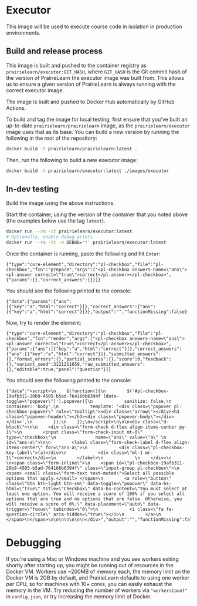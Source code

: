 # Executor

This image will be used to execute course code in isolation in production environments.

## Build and release process

This image is built and pushed to the container registry as `prairielearn/executor:GIT_HASH`, where `GIT_HASH` is the Git commit hash of the version of PrairieLearn the executor image was built from. This allows us to ensure a given version of PrairieLearn is always running with the correct executor image.

The image is built and pushed to Docker Hub automatically by GitHub Actions.

To build and tag the image for local testing, first ensure that you've built an up-to-date `prairielearn/prairielearn` image, as the `prairielearn/executor` image uses that as its base. You can build a new version by running the following in the root of the repository:

```sh
docker build -t prairielearn/prairielearn:latest .
```

Then, run the following to build a new executor image:

```sh
docker build -t prairielearn/executor:latest ./images/executor
```

## In-dev testing

Build the image using the above instructions.

Start the container, using the version of the container that you noted above (the examples below use the tag `latest`).

```sh
docker run --rm -it prairielearn/executor:latest
# Optionally, enable debug prints
docker run --rm -it -e DEBUG='*' prairielearn/executor:latest
```

Once the container is running, paste the following and hit `Enter`:

```
{"type":"core-element","directory":"pl-checkbox","file":"pl-checkbox","fcn":"prepare","args":["<pl-checkbox answers-name=\"ans\"><pl-answer correct=\"true\">correct</pl-answer></pl-checkbox>",{"params":{},"correct_answers":{}}]}
```

You should see the following printed to the console:

```
{"data":{"params":{"ans":[{"key":"a","html":"correct"}]},"correct_answers":{"ans":[{"key":"a","html":"correct"}]}},"output":"","functionMissing":false}
```

Now, try to render the element:

```
{"type":"core-element","directory":"pl-checkbox","file":"pl-checkbox","fcn":"render","args":["<pl-checkbox answers-name=\"ans\"><pl-answer correct=\"true\">correct</pl-answer></pl-checkbox>",{"params":{"ans":[{"key":"a","html":"correct"}]},"correct_answers":{"ans":[{"key":"a","html":"correct"}]},"submitted_answers":{},"format_errors":{},"partial_scores":{},"score":0,"feedback":{},"variant_seed":3121211659,"raw_submitted_answers":{},"editable":true,"panel":"question"}]}
```

You should see the following printed to the console:

```
{"data":"<script>\n    $(function(){\n        $('#pl-checkbox-19afb311-20b9-4505-b5ad-764166b6394f [data-toggle=\"popover\"]').popover({\n            sanitize: false,\n            container: 'body',\n            template: '<div class=\"popover pl-checkbox-popover\" role=\"tooltip\"><div class=\"arrow\"></div><h3 class=\"popover-header\"></h3><div class=\"popover-body\"></div></div>',\n        });\n    });\n</script>\n\n\n<div class=\"d-block\">\n\n    <div class=\"form-check d-flex align-items-center py-1\">\n        <input class=\"form-check-input mt-0\" type=\"checkbox\"\n               name=\"ans\" value=\"a\" \n                id=\"ans-a\">\n\n        <label class=\"form-check-label d-flex align-items-center\" for=\"ans-a\">\n            <div class=\"pl-checkbox-key-label\">(a)</div>\n            <div class=\"ml-1 mr-1\">correct</div>\n        </label>\n            \n    </div>\n    \n<span class=\"form-inline\">\n    <span id=\"pl-checkbox-19afb311-20b9-4505-b5ad-764166b6394f\" class=\"input-group pl-checkbox\">\n        <span> <small class=\"form-text text-muted\">Select all possible options that apply.</small> </span>\n        <a role=\"button\" class=\"btn btn-light btn-sm\" data-toggle=\"popover\" data-bs-html=\"true\" title=\"Checkbox\" data-bs-content=\"You must select at least one option. You will receive a score of 100% if you select all options that are true and no options that are false. Otherwise, you will receive a score of 0%.\" data-placement=\"auto\" data-trigger=\"focus\" tabindex=\"0\">\n            <i class=\"fa fa-question-circle\" aria-hidden=\"true\"></i>\n        </a>\n    </span>\n</span>\n\n\n\n\n\n\n</div>","output":"","functionMissing":false}
```

# Debugging

If you're using a Mac or Windows machine and you see workers exiting shortly after starting up, you might be running out of resources in the Docker VM. Workers use ~200MB of memory each, the memory limit on the Docker VM is 2GB by default, and PrairieLearn defaults to using one worker per CPU, so for machines with 10+ cores, you can easily exhaust the memory in the VM. Try reducing the number of workers via `"workersCount"` in `config.json`, or try increasing the memory limit of Docker.
